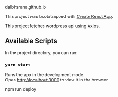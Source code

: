 dalbirsrana.github.io


This project was bootstrapped with [Create React App](https://github.com/facebook/create-react-app).

This project fetches wordpress api using Axios. 

## Available Scripts

In the project directory, you can run:

### `yarn start`

Runs the app in the development mode.<br />
Open [http://localhost:3000](http://localhost:3000) to view it in the browser.

npm run deploy
